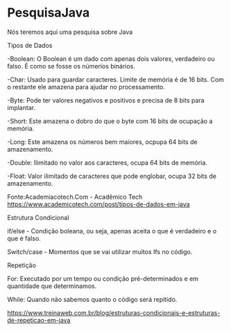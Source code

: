 # PesquisaJava
Nós teremos aqui uma pesquisa sobre Java

Tipos de Dados

-Boolean: O Boolean é um dado com apenas dois valores, verdadeiro ou falso. É como se fosse os númerios binários.

-Char: Usado para guardar caracteres. Limite de memória é de 16 bits. Com o restante ele amazena para ajudar no processamento.

-Byte: Pode ter valores negativos e positivos e precisa de 8 bits para implantar. 

-Short: Este amazena o dobro do que o byte com 16 bits de ocupação a memória.

-Long: Este amazena os números bem maiores, ocpupa 64 bits de amazenamento.

-Double: Ilimitado no valor aos caracteres, ocupa 64 bits de memória.

-Float: Valor ilimitado de caracteres que pode englobar, ocupa 32 bits de amazenamento.


Fonte:Academiacotech.Com - Acadêmico Tech
https://www.academicotech.com/post/tipos-de-dados-em-java

Estrutura Condicional

if/else - Condição boleana, ou seja, apenas aceita o que é verdadeiro e o que é falso.

Switch/case - Momentos que se vai utilizar muitos Ifs no código.

Repetição

For: Executado por um tempo ou condição pré-determinados e em quantidade que determinamos.

While: Quando não sabemos quanto o código será repitido.

https://www.treinaweb.com.br/blog/estruturas-condicionais-e-estruturas-de-repeticao-em-java


